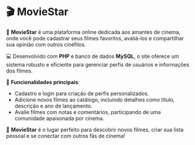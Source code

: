 # 🎬 MovieStar 

🌟 **MovieStar** é uma plataforma online dedicada aos amantes de cinema, onde você pode cadastrar seus filmes favoritos, avaliá-los e compartilhar sua opinião com outros cinéfilos. 

💻 Desenvolvido com **PHP** e banco de dados **MySQL**, o site oferece um sistema robusto e eficiente para gerenciar perfis de usuários e informações dos filmes. 

🔐 **Funcionalidades principais**:  
- Cadastro e login para criação de perfis personalizados.  
- Adicione novos filmes ao catálogo, incluindo detalhes como título, descrição e ano de lançamento.  
- Avalie filmes com notas e comentários, participando de uma comunidade apaixonada por cinema.  

🎥 **MovieStar** é o lugar perfeito para descobrir novos filmes, criar sua lista pessoal e se conectar com outros fãs de cinema!